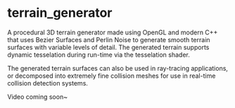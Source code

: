 # terrain_generator
A procedural 3D terrain generator made using OpenGL and modern C++ that uses Bezier Surfaces and Perlin Noise to generate smooth terrain surfaces with variable levels of detail. The generated terrain supports dynamic tesselation during run-time via the tesselation shader.

The generated terrain surfaces can also be used in ray-tracing applications, or decomposed into extremely fine collision meshes for use in real-time collision detection systems.

Video coming soon~
